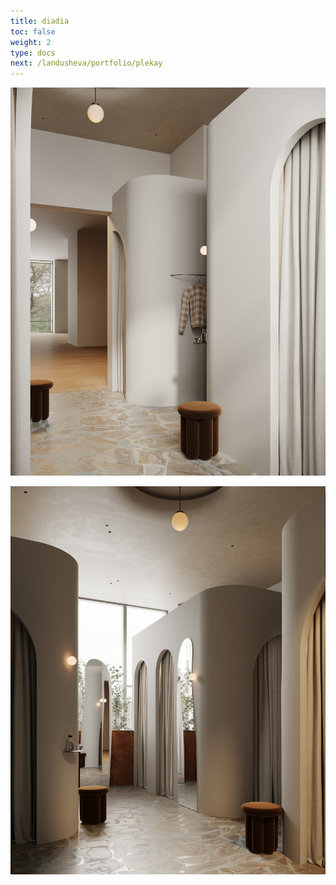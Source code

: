 ```yaml
---
title: diadia
toc: false
weight: 2
type: docs
next: /landusheva/portfolio/plekay
---
```

![diadia2](diadia2.jpg)

![diadia3](diadia3.jpg)